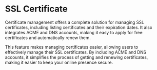 
# SSL Certificate

Certificate management offers a complete solution for managing SSL certificates, including listing certificates and their expiration dates. It also integrates ACME and DNS accounts, making it easy to apply for free certificates and automatically renew them.

This feature makes managing certificates easier, allowing users to effectively manage their SSL certificates. By including ACME and DNS accounts, it simplifies the process of getting and renewing certificates, making it easier to keep your online presence secure.
